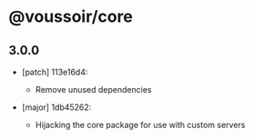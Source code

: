 # @voussoir/core

## 3.0.0
- [patch] 113e16d4:

  - Remove unused dependencies

- [major] 1db45262:

  - Hijacking the core package for use with custom servers
